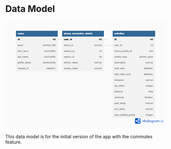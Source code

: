 # Data Model
![Data model for Earth Miles Challenge](https://github.com/Earth-Miles-Challenge/Express-Server/blob/main/data/dbModel.png?raw=true)

This data model is for the initial version of the app with the commutes feature.
